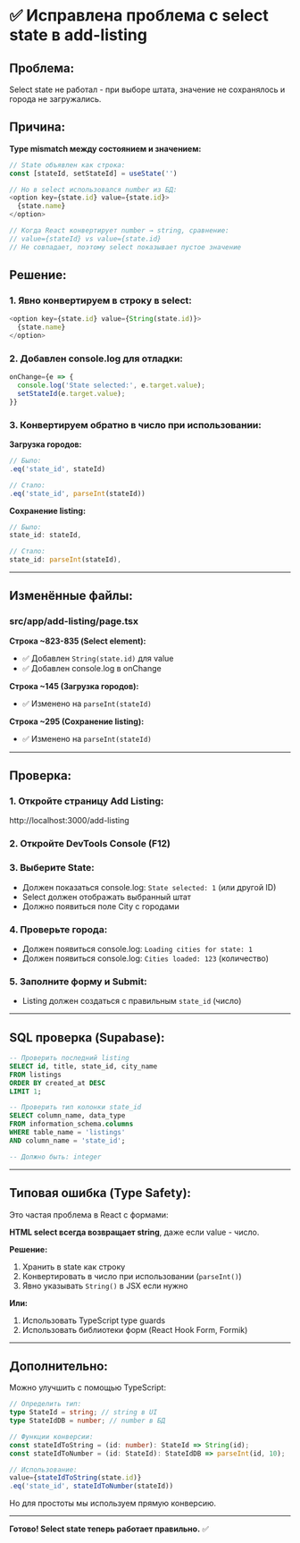 # ✅ Исправлена проблема с select state в add-listing

## Проблема:

Select state не работал - при выборе штата, значение не сохранялось и города не загружались.

## Причина:

**Type mismatch между состоянием и значением:**

```typescript
// State объявлен как строка:
const [stateId, setStateId] = useState('')

// Но в select использовался number из БД:
<option key={state.id} value={state.id}>
  {state.name}
</option>

// Когда React конвертирует number → string, сравнение:
// value={stateId} vs value={state.id} 
// Не совпадает, поэтому select показывает пустое значение
```

## Решение:

### 1. Явно конвертируем в строку в select:
```typescript
<option key={state.id} value={String(state.id)}>
  {state.name}
</option>
```

### 2. Добавлен console.log для отладки:
```typescript
onChange={e => {
  console.log('State selected:', e.target.value);
  setStateId(e.target.value);
}}
```

### 3. Конвертируем обратно в число при использовании:

**Загрузка городов:**
```typescript
// Было:
.eq('state_id', stateId)

// Стало:
.eq('state_id', parseInt(stateId))
```

**Сохранение listing:**
```typescript
// Было:
state_id: stateId,

// Стало:
state_id: parseInt(stateId),
```

---

## Изменённые файлы:

### src/app/add-listing/page.tsx

**Строка ~823-835 (Select element):**
- ✅ Добавлен `String(state.id)` для value
- ✅ Добавлен console.log в onChange

**Строка ~145 (Загрузка городов):**
- ✅ Изменено на `parseInt(stateId)`

**Строка ~295 (Сохранение listing):**
- ✅ Изменено на `parseInt(stateId)`

---

## Проверка:

### 1. Откройте страницу Add Listing:
http://localhost:3000/add-listing

### 2. Откройте DevTools Console (F12)

### 3. Выберите State:
- Должен показаться console.log: `State selected: 1` (или другой ID)
- Select должен отображать выбранный штат
- Должно появиться поле City с городами

### 4. Проверьте города:
- Должен появиться console.log: `Loading cities for state: 1`
- Должен появиться console.log: `Cities loaded: 123` (количество)

### 5. Заполните форму и Submit:
- Listing должен создаться с правильным `state_id` (число)

---

## SQL проверка (Supabase):

```sql
-- Проверить последний listing
SELECT id, title, state_id, city_name
FROM listings
ORDER BY created_at DESC
LIMIT 1;

-- Проверить тип колонки state_id
SELECT column_name, data_type 
FROM information_schema.columns 
WHERE table_name = 'listings' 
AND column_name = 'state_id';

-- Должно быть: integer
```

---

## Типовая ошибка (Type Safety):

Это частая проблема в React с формами:

**HTML select всегда возвращает string**, даже если value - число.

**Решение:**
1. Хранить в state как строку
2. Конвертировать в число при использовании (`parseInt()`)
3. Явно указывать `String()` в JSX если нужно

**Или:**
1. Использовать TypeScript type guards
2. Использовать библиотеки форм (React Hook Form, Formik)

---

## Дополнительно:

Можно улучшить с помощью TypeScript:

```typescript
// Определить тип:
type StateId = string; // string в UI
type StateIdDB = number; // number в БД

// Функции конверсии:
const stateIdToString = (id: number): StateId => String(id);
const stateIdToNumber = (id: StateId): StateIdDB => parseInt(id, 10);

// Использование:
value={stateIdToString(state.id)}
.eq('state_id', stateIdToNumber(stateId))
```

Но для простоты мы используем прямую конверсию.

---

**Готово! Select state теперь работает правильно.** ✅
